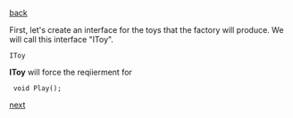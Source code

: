 [back](./page01.md)

First, let's create an interface for the toys that the factory will produce. We will call this interface "IToy".

```
IToy
```

**IToy** will force the reqiierment for


```
 void Play();
``` 
 

[next](./page03.md)

